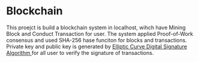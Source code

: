 # Blockchain
This proejct is build a blockchain system in localhost, wihch have Mining Block and Conduct Transaction for user. The system applied Proof-of-Work consensus and used SHA-256 hase funciton for blocks and transactions. Private key and public key is generated by [Elliptic Curve Digital Signature Algorithm
](https://en.wikipedia.org/wiki/Elliptic_Curve_Digital_Signature_Algorithm) for all user to verify the signature of transactions.

